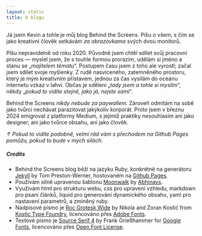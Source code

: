 ```yaml
---
layout: static
title: O blogu
---
```


Já jsem Kevin a tohle je můj blog Behind the Screens. Píšu o všem, s čím se jako kreativní člověk setkávám *za obrazovkama* svých dvou monitorů.


Píšu nepravidelně od roku 2020. Původně jsem chtěl sdílet svůj pracovní proces — myslel jsem, že s touhle formou prorazím, udělám si jméno a stanu se „*majitelem tématu*“. Postupem času jsem z toho ale vyrostl; začal jsem sdílet svoje myšlenky. Z rudě nasvíceného, zatemněného prostoru, který je mým kreativním přístavem, jednou za čas vysílám do oceánu internetu vzkaz v lahvi. Občas je sdělení „_tady jsem a tohle si myslím_“, někdy „_pokud to vidíte stejně, jako já, nejste sami_“.


Behind the Screens _nikdy nebude za paywallem_. Zároveň odmítám na sobě jako tvůrci nechávat parazitovat jakýkoliv korporát. Proto jsem v březnu 2024 emigroval z platformy Medium, s jejímiž praktiky nesouhlasím ani jako designer, ani jako tvůrce obsahu, ani jako člověk.

_↑ Pokud to vidíte podobně, velmi rád vám s přechodem na Github Pages pomůžu, pokud to bude v mých silách._


##### Credits
- Behind the Screens blog běží na jazyku Ruby, konkrétně na generátoru [Jekyll](https://jekyllrb.com/) by Tom Preston-Werner, hostovaném na [Github Pages](https://pages.github.com/).
- Používám silně upravenou šablonu [Moonwalk](https://github.com/abhinavs/moonwalk) by [Abhinavs](https://github.com/abhinavs/).
- Využívám html pro strukturu webu, css pro upravení vzhledu, markdown pro psaní článků, liquid pro generování dynamického obsahu, yaml pro nastavení parametrů, a zmíněný ruby.
- Nadpisové písmo je [Roc Grotesk Wide](https://fonts.adobe.com/fonts/roc-grotesk) by Nikola and Zoran Kostić from [Kostic Type Foundry](http://beta.kostictype.com/), licencováno přes [Adobe Fonts](https://fonts.adobe.com/fonts/roc-grotesk#licensing-section).
- Textové písmo je [Source Serif 4](https://fonts.google.com/specimen/Source+Serif+4) by Frank Grießhammer for [Google Fonts](https://fonts.google.com/specimen/Source+Serif+4), licencováno přes [Open Font License](https://fonts.google.com/specimen/Source+Serif+4/about).
